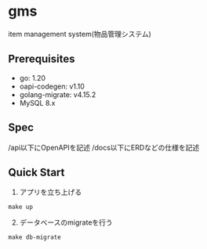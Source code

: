 # gms
item management system(物品管理システム)

## Prerequisites

* go: 1.20
* oapi-codegen: v1.10
* golang-migrate: v4.15.2
* MySQL 8.x

## Spec

/api以下にOpenAPIを記述
/docs以下にERDなどの仕様を記述

## Quick Start

1. アプリを立ち上げる
```shell
make up
```

2. データベースのmigrateを行う

```shell
make db-migrate
```
